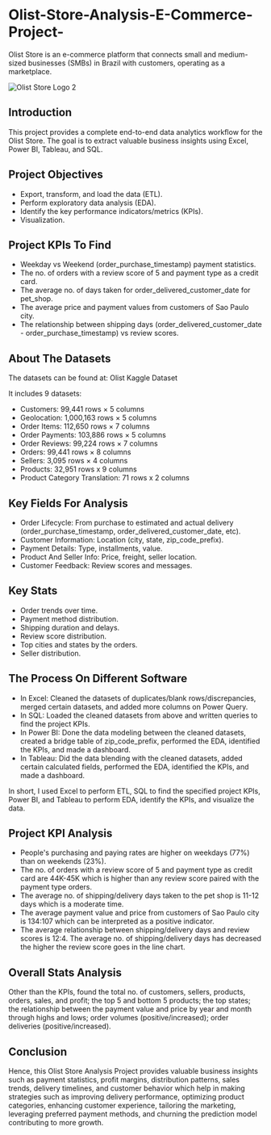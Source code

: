 # Olist-Store-Analysis-E-Commerce-Project-
Olist Store is an e-commerce platform that connects small and medium-sized businesses (SMBs) in Brazil with customers, operating as a marketplace.

![Olist Store Logo 2](https://github.com/user-attachments/assets/93741254-1e64-4d31-8b9f-a56ff87a1b6b)

## Introduction
This project provides a complete end-to-end data analytics workflow for the Olist Store. The goal is to extract valuable business insights using Excel, Power BI, Tableau, and SQL.

## Project Objectives
- Export, transform, and load the data (ETL).
- Perform exploratory data analysis (EDA).
- Identify the key performance indicators/metrics (KPIs).
- Visualization.

## Project KPIs To Find
- Weekday vs Weekend (order_purchase_timestamp) payment statistics.
- The no. of orders with a review score of 5 and payment type as a credit card.
- The average no. of days taken for order_delivered_customer_date for pet_shop.
- The average price and payment values from customers of Sao Paulo city.
- The relationship between shipping days (order_delivered_customer_date - order_purchase_timestamp) vs review scores.

## About The Datasets
The datasets can be found at: Olist Kaggle Dataset

It includes 9 datasets:
- Customers: 99,441 rows × 5 columns
- Geolocation: 1,000,163 rows × 5 columns
- Order Items: 112,650 rows × 7 columns
- Order Payments: 103,886 rows × 5 columns
- Order Reviews: 99,224 rows × 7 columns
- Orders: 99,441 rows × 8 columns
- Sellers: 3,095 rows × 4 columns
- Products: 32,951 rows x 9 columns
- Product Category Translation: 71 rows x 2 columns

## Key Fields For Analysis
- Order Lifecycle: From purchase to estimated and actual delivery (order_purchase_timestamp, order_delivered_customer_date, etc).
- Customer Information: Location (city, state, zip_code_prefix).
- Payment Details: Type, installments, value.
- Product And Seller Info: Price, freight, seller location.
- Customer Feedback: Review scores and messages.

## Key Stats
- Order trends over time.
- Payment method distribution.
- Shipping duration and delays.
- Review score distribution.
- Top cities and states by the orders.
- Seller distribution.

## The Process On Different Software
- In Excel: Cleaned the datasets of duplicates/blank rows/discrepancies, merged certain datasets, and added more columns on Power Query.
- In SQL: Loaded the cleaned datasets from above and written queries to find the project KPIs.
- In Power BI: Done the data modeling between the cleaned datasets, created a bridge table of zip_code_prefix, performed the EDA, identified the KPIs, and made a dashboard.
- In Tableau: Did the data blending with the cleaned datasets, added certain calculated fields, performed the EDA, identified the KPIs, and made a dashboard.

In short, I used Excel to perform ETL, SQL to find the specified project KPIs, Power BI, and Tableau to perform EDA, identify the KPIs, and visualize the data.

## Project KPI Analysis
- People's purchasing and paying rates are higher on weekdays (77%) than on weekends (23%).
- The no. of orders with a review score of 5 and payment type as credit card are 44K-45K which is higher than any review score paired with the payment type orders.
- The average no. of shipping/delivery days taken to the pet shop is 11-12 days which is a moderate time.
- The average payment value and price from customers of Sao Paulo city is 134:107 which can be interpreted as a positive indicator.
- The average relationship between shipping/delivery days and review scores is 12:4. The average no. of shipping/delivery days has decreased the higher the review score goes in the line chart.

## Overall Stats Analysis
Other than the KPIs, found the total no. of customers, sellers, products, orders, sales, and profit; the top 5 and bottom 5 products; the top states; the relationship between the payment value and price by year and month through highs and lows; order volumes (positive/increased); order deliveries (positive/increased).

## Conclusion
Hence, this Olist Store Analysis Project provides valuable business insights such as payment statistics, profit margins, distribution patterns, sales trends, delivery timelines, and customer behavior which help in making strategies such as improving delivery performance, optimizing product categories, enhancing customer experience, tailoring the marketing, leveraging preferred payment methods, and churning the prediction model contributing to more growth.

